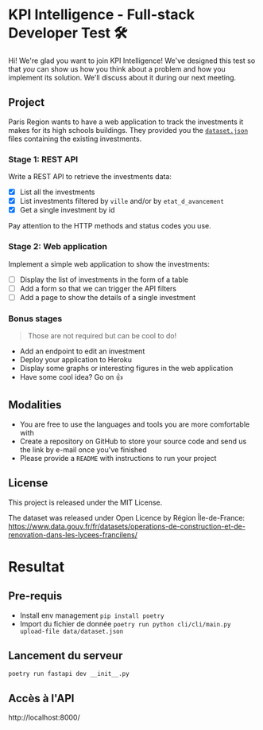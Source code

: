 # KPI Intelligence - Full-stack Developer Test 🛠 

Hi! We're glad you want to join KPI Intelligence! We've designed this test so that *you* can show us how you think about a problem and how you implement its solution. We'll discuss about it during our next meeting.

## Project

Paris Region wants to have a web application to track the investments it makes for its high schools buildings. They provided you the [`dataset.json`](dataset.json) files containing the existing investments.

### Stage 1: REST API

Write a REST API to retrieve the investments data:

- [x] List all the investments
- [x] List investments filtered by `ville` and/or by `etat_d_avancement`
- [x] Get a single investment by id

Pay attention to the HTTP methods and status codes you use.

### Stage 2: Web application

Implement a simple web application to show the investments:

- [ ] Display the list of investments in the form of a table
- [ ] Add a form so that we can trigger the API filters
- [ ] Add a page to show the details of a single investment

### Bonus stages

> Those are not required but can be cool to do!

* Add an endpoint to edit an investment
* Deploy your application to Heroku
* Display some graphs or interesting figures in the web application
* Have some cool idea? Go on 👍

## Modalities

* You are free to use the languages and tools you are more comfortable with
* Create a repository on GitHub to store your source code and send us the link by e-mail once you've finished
* Please provide a `README` with instructions to run your project

## License

This project is released under the MIT License.

The dataset was released under Open Licence by Région Île-de-France: https://www.data.gouv.fr/fr/datasets/operations-de-construction-et-de-renovation-dans-les-lycees-francilens/

# Resultat

## Pre-requis

- Install env management `pip install poetry`
- Import du fichier de donnée `poetry run python cli/cli/main.py upload-file data/dataset.json`

## Lancement du serveur

`poetry run fastapi dev __init__.py`

## Accès à l'API

http://localhost:8000/